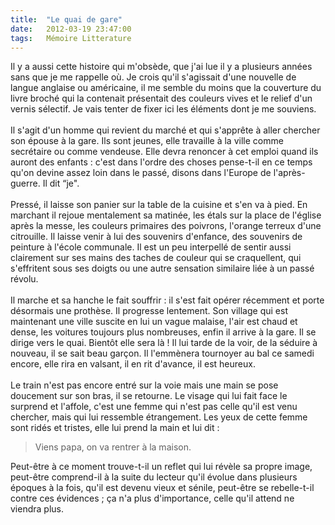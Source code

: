 ```yaml
---
title:  "Le quai de gare"
date:   2012-03-19 23:47:00
tags:   Mémoire Litterature
---
```


<p><span id="internal-source-marker_0.9794292622347431">Il y a aussi cette histoire qui m'obsède, que j'ai lue il y a plusieurs années sans que je me rappelle où. Je crois qu'il s'agissait d'une nouvelle de langue anglaise ou américaine, il me semble du moins que la couverture du livre broché qui la contenait présentait des couleurs vives et le relief d'un vernis sélectif. Je vais tenter de fixer ici les éléments dont je me souviens.</span><br/><span></span><br/><span>Il s'agit d'un homme qui revient du marché et qui s'apprête à aller chercher son épouse à la gare. Ils sont jeunes, elle travaille à la ville comme secrétaire ou comme vendeuse. Elle devra renoncer à cet emploi quand ils auront des enfants : c'est dans l'ordre des choses pense-t-il en ce temps qu'on devine assez loin dans le passé, disons dans l'Europe de l'après-guerre. Il dit “je&quot;.</span><br/><span></span><br/><span>Pressé, il laisse son panier sur la table de la cuisine et s'en va à pied. En marchant il rejoue mentalement sa matinée, les étals sur la place de l'église après la messe, les couleurs primaires des poivrons, l'orange terreux d'une citrouille. Il laisse venir à lui des souvenirs d'enfance, des souvenirs de peinture à l'école communale. Il est un peu interpellé de sentir aussi clairement sur ses mains des taches de couleur qui se craquellent, qui s'effritent sous ses doigts ou une autre sensation similaire liée à un passé révolu.</span><br/><span></span><br/><span>Il marche et sa hanche le fait souffrir : il s'est fait opérer récemment et porte désormais une prothèse. Il progresse lentement. Son village qui est maintenant une ville suscite en lui un vague malaise, l'air est chaud et dense, les voitures toujours plus nombreuses, enfin il arrive à la gare. Il se dirige vers le quai. Bientôt elle sera là ! Il lui tarde de la voir, de la séduire à nouveau, il se sait beau garçon. Il l'emmènera tournoyer au bal ce samedi encore, elle rira en valsant, il en rit d'avance, il est heureux.</span><br/><span></span><br/><span>Le train n'est pas encore entré sur la voie mais une main se pose doucement sur son bras, il se retourne. Le visage qui lui fait face le surprend et l'affole, c'est une femme qui n'est pas celle qu'il est venu chercher, mais qui lui ressemble étrangement. Les yeux de cette femme sont ridés et tristes, elle lui prend la main et lui dit : </span></p>
<blockquote>
<p><span>Viens papa, on va rentrer à la maison.</span></p>
</blockquote>
<p><span>Peut-être à ce moment trouve-t-il un reflet qui lui révèle sa propre image, peut-être comprend-il à la suite du lecteur qu'il évolue dans plusieurs époques à la fois, qu'il est devenu vieux et sénile, peut-être se rebelle-t-il contre ces évidences ; ça n'a plus d'importance, celle qu'il attend ne viendra plus.</span></p>
